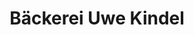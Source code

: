 ---
title: "Bäckerei Uwe Kindel"
url: /werdau/baeckerei-uwe-kindel-bruederstrasse/
shop: Bäckerei
---